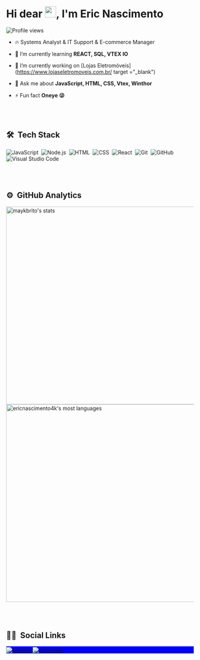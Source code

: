 <h1 align="left">Hi dear <img src="https://raw.githubusercontent.com/kaueMarques/kaueMarques/master/hi.gif" width="30px">, I'm Eric Nascimento</h1>
<p align="left"> <img src="https://komarev.com/ghpvc/?username=ericnascimento4k&color=yellow" alt="Profile views" /> </p>

- 🔥 Systems Analyst & IT Support & E-commerce Manager

- 🌱 I’m currently learning **REACT, SQL, VTEX IO**

- 🔭 I’m currently working on [Lojas Eletromóveis](https://www.lojaseletromoveis.com.br/ target ="_blank")

- 💬 Ask me about **JavaScript, HTML, CSS, Vtex, Winthor**

- ⚡ Fun fact **Oneye 😜**

<br><br>

## 🛠 &nbsp;Tech Stack

![JavaScript](https://img.shields.io/badge/-JavaScript-05122A?style=flat&logo=javascript)&nbsp;
![Node.js](https://img.shields.io/badge/-Node.js-05122A?style=flat&logo=node.js)&nbsp;
![HTML](https://img.shields.io/badge/-HTML-05122A?style=flat&logo=HTML5)&nbsp;
![CSS](https://img.shields.io/badge/-CSS-05122A?style=flat&logo=CSS3&logoColor=1572B6)&nbsp;
![React](https://img.shields.io/badge/-React-05122A?style=flat&logo=react)&nbsp;
![Git](https://img.shields.io/badge/-Git-05122A?style=flat&logo=git)&nbsp;
![GitHub](https://img.shields.io/badge/-GitHub-05122A?style=flat&logo=github)&nbsp;
![Visual Studio Code](https://img.shields.io/badge/-Visual%20Studio%20Code-05122A?style=flat&logo=visual-studio-code&logoColor=007ACC)&nbsp;

<br><br>

## ⚙️ &nbsp;GitHub Analytics

<p align="left">
<img width="530em" src="https://github-readme-stats.vercel.app/api?username=ericnascimento4k&show_icons=true&theme=vision-friendly-dark" alt="maykbrito's stats"/>
<img width="530em" src="https://github-readme-stats.vercel.app/api/top-langs/?username=ericnascimento4k&layout=compact&theme=vision-friendly-dark" alt="ericnascimento4k's most languages"/>
</p>

<br><br>

## 👨🏽 &nbsp;Social Links

<p align="left" style="background:blue">
<a href="https://linkedin.com/in/ericnascimentoyt/" target="_blank">
  <img align="center" src="https://img.shields.io/badge/-ericnascimentoyt-05122A?style=flat&logo=linkedin" alt="linkedin"/>
</a>
<a href="https://instagram.com/ericnascimentoyt" target="_blank">
 <img align="center" src="https://img.shields.io/badge/-ericnascimentoyt-05122A?style=flat&logo=instagram" alt="instagram"/>
</a>
</p>

<!--
**ericnascimento4k/ericnascimento4k** is a ✨ _special_ ✨ repository because its `README.md` (this file) appears on your GitHub profile.

Here are some ideas to get you started:

- 🔭 I’m currently working on ...
- 🌱 I’m currently learning ...
- 👯 I’m looking to collaborate on ...
- 🤔 I’m looking for help with ...
- 💬 Ask me about ...
- 📫 How to reach me: ...
- 😄 Pronouns: ...
- ⚡ Fun fact: ...
-->
